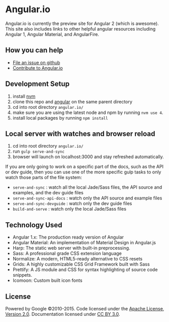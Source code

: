 # Angular.io
Angular.io is currently the preview site for Angular 2 (which is awesome). This site also includes links to other helpful angular resources including Angular 1, Angular Material, and AngularFire.

## How you can help
- [File an issue on github](https://github.com/angular/angular.io/issues)
- [Contribute to Angular.io](https://github.com/angular/angular.js/blob/master/CONTRIBUTING.md)


## Development Setup
1. install [nvm](https://github.com/creationix/nvm)
2. clone this repo and [angular](https://github.com/angular/angular) on the same parent directory
3. cd into root directory `angular.io/`
4. make sure you are using the latest node and npm by running `nvm use 4`.
5. install local packages by running `npm install`

## Local server with watches and browser reload
 1. cd into root directory `angular.io/`
 2. run `gulp serve-and-sync`
 3. browser will launch on localhost:3000 and stay refreshed automatically.

If you are only going to work on a specific part of the docs, such as the API or dev guide, then you can use one of the more specific gulp tasks to only watch those parts of the file system:

* `serve-and-sync` : watch all the local Jade/Sass files, the API source and examples, and the dev guide files
* `serve-and-sync-api-docs` : watch only the API source and example files
* `serve-and-sync-devguide` : watch only the dev guide files
* `build-and-serve` : watch only the local Jade/Sass files

## Technology Used
- Angular 1.x: The production ready version of Angular
- Angular Material: An implementation of Material Design in Angular.js
- Harp: The static web server with built-in preprocessing.
- Sass: A professional grade CSS extension language
- Normalize: A modern, HTML5-ready alternative to CSS resets
- Grids: A highly customizable CSS Grid Framework built with Sass
- Prettify: A JS module and CSS for syntax highlighting of source code snippets.
- Icomoon: Custom built icon fonts


## License
Powered by Google ©2010-2015. Code licensed under the [Apache License, Version 2.0](http://www.apache.org/licenses/LICENSE-2.0). Documentation licensed under [CC BY 3.0](http://creativecommons.org/licenses/by/3.0/).
